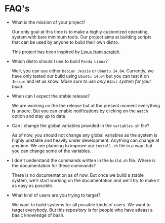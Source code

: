 # FAQ's

- What is the mission of your project?

    Our only goal at this time is to make a highly customized operating system with bare minimum tools. Our project aims
    at building scripts that can be used by anyone to build their own distro.

    This project has been inspired by [Linux from scratch](www.linuxfromscratch.org).

- Which distro should I use to build `Panda Linux`?

    Well, you can use either `Debian Jessie` or `Ubuntu 14.04`. Currently, we have only tested our build using `Ubuntu 14.04`
    but you can test it on `Jessie` and let us know. *Make sure to use only `64bit` system for your build.*

- When can I expect the stable release?

    We are working on the the release but at the present moment everything is unsure. But you can enable notifications
    by clicking on the `Watch` option and stay up to date.

- Can I change the global variables provided in the `variables.sh` file?

    As of now, you should not change any global variables as the system is highly unstable and heavily under development.
    Anything can change at anytime. We are planning to improve our `install.sh` file in a way that you can change some
    of the variables.

- I don't understand the commands written in the `build.sh` file. Where is the documentation for these commands?

    There is no documentation as of now. But once we build a stable system, we'll start working on the documentation
    and we'll try to make it as easy as possible.

- What kind of users are you trying to target?

    We want to build systems for all possible kinds of users. We want to target everybody. But this repository is for
    people who have atleast a basic knowledge of bash.